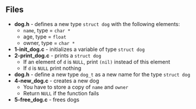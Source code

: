 ## Files
- **dog.h** - defines a new type `struct dog` with the following elements:
    - `name`, type = `char * `
    - age, type = `float`
    - owner, type = `char *`
- **1-init_dog.c** - initializes a variable of type `struct dog`
- **2-print_dog.c** - prints a `struct dog`
     - If an element of `d` is `NULL`, print `(nil)` instead of this element
     - If `d` is `NULL` print nothing
- **dog.h** - define a new type `dog_t` as a new name for the type `struct dog`
- **4-new_dog.c** - creates a new dog
    * You have to store a copy of `name` and `owner`
    * Return `NULL` if the function fails
- **5-free_dog.c** - frees dogs
